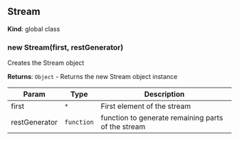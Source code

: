 <a name="Stream"></a>
## Stream
**Kind**: global class  
<a name="new_Stream_new"></a>
### new Stream(first, restGenerator)
Creates the Stream object

**Returns**: <code>Object</code> - Returns the new Stream object instance  

| Param | Type | Description |
| --- | --- | --- |
| first | <code>\*</code> | First element of the stream |
| restGenerator | <code>function</code> | function to generate remaining parts of the stream |

